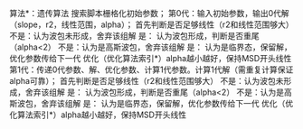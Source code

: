 算法*：遗传算法
搜索脚本栅格化初始参数；
第0代：输入初始参数，输出0代解（slope，r2，线性范围，alpha）；
首先判断是否足够线性（r2和线性范围够大）
    不是：认为波包未形成，舍弃该组解
    是：  认为波包形成，判断是否重尾（alpha<2）
        不是：认为是高斯波包，舍弃该组解
        是：  认为是临界态，保留解，优化参数传给下一代
                优化（优化算法索引*）alpha越小越好，保持MSD开头线性
第1代：传递0代参数、解、优化参数、计算1代参数。计算1代解（需重复计算保证alpha可靠）；
首先判断是否足够线性（r2和线性范围够大）
    不是：认为波包未形成，舍弃该组解
    是：  认为波包形成，判断是否重尾（alpha<2）
        不是：认为是高斯波包，舍弃该组解
        是：  认为是临界态，保留解，优化参数传给下一代
                优化（优化算法索引*）alpha越小越好，保持MSD开头线性
